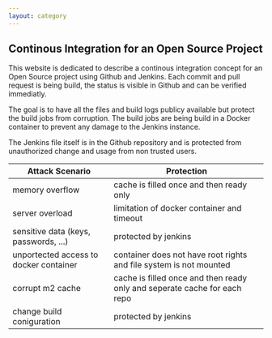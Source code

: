 ```yaml
---
layout: category
---
```


## Continous Integration for an Open Source Project

This website is dedicated to describe a continous integration concept for an Open Source project using Github and Jenkins. Each commit and pull request is being build, the status is visible in Github and can be verified immediatly.

The goal is to have all the files and build logs publicy available but protect the build jobs from corruption. The build jobs are being build in a Docker container to prevent any damage to the Jenkins instance. 

The Jenkins file itself is in the Github repository and is protected from unauthorized change and usage from non trusted users.



| Attack Scenario     | Protection |
| -----------      | ----------- |
| memory overflow     | cache is filled once and then ready only     |
| server overload  | limitation of docker container and timeout       |
| sensitive data (keys, passwords, ...)  | protected by jenkins        |
| unportected access to docker container  | container does not have root rights and file system is not mounted  |
| corrupt m2 cache  | cache is filled once and then ready only and seperate cache for each repo   |
| change build coniguration  | protected by jenkins        |
